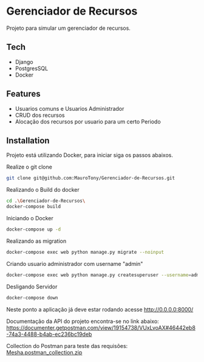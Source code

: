 # Gerenciador de Recursos

Projeto para simular um gerenciador de recursos.

## Tech
 - Django
 - PostgresSQL
 - Docker

## Features

- Usuarios comuns e Usuarios Administrador
- CRUD dos recursos
- Alocação dos recursos por usuario para um certo Periodo

## Installation

Projeto está utilizando Docker, para iniciar siga os passos abaixos.

Realize o git clone

```sh
git clone git@github.com:MauroTony/Gerenciador-de-Recursos.git
```
Realizando o Build do docker
```sh
cd .\Gerenciador-de-Recursos\
docker-compose build 
```
Iniciando o Docker
```sh
docker-compose up -d
```
Realizando as migration
```sh
docker-compose exec web python manage.py migrate --noinput 
```
Criando usuario administrador com username "admin"
```sh
docker-compose exec web python manage.py createsuperuser --username=admin
```
Desligando Servidor
```sh
docker-compose down
```

Neste ponto a aplicação já deve estar rodando acesse http://0.0.0.0:8000/

Documentação da API do projeto encontra-se no link abaixo:
https://documenter.getpostman.com/view/19154738/VUxLvoAX#46442eb8-74a3-4488-b4ab-ec236bc19deb

Collection do Postman para teste das requisões:
[Mesha.postman_collection.zip](https://github.com/MauroTony/Gerenciador-de-Recursos/files/9446541/Mesha.postman_collection.zip)
